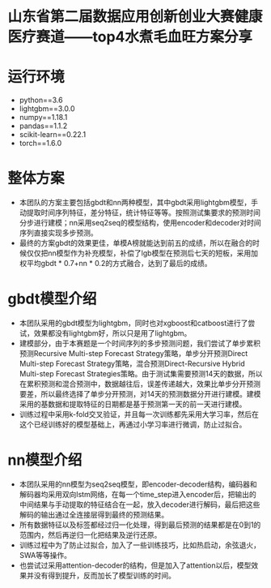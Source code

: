 # 山东省第二届数据应用创新创业大赛健康医疗赛道——top4水煮毛血旺方案分享

# 运行环境
- python==3.6
- lightgbm==3.0.0
- numpy==1.18.1
- pandas==1.1.2
- scikit-learn==0.22.1
- torch==1.6.0

# 整体方案
- 本团队的方案主要包括gbdt和nn两种模型，其中gbdt采用lightgbm模型，手动提取时间序列特征，差分特征，统计特征等等。按照测试集要求的预测时间分步进行建模；nn采用seq2seq的模型结构，使用encoder和decoder对时间序列直接实现多步预测。
- 最终的方案gbdt的效果更佳，单模A榜就能达到前五的成绩，所以在融合的时候仅仅把nn模型作为补充模型，补偿了lgb模型在预测后七天的短板，采用加权平均gbdt * 0.7+nn * 0.2的方式融合，达到了最后的成绩。

# gbdt模型介绍
- 本团队采用的gbdt模型为lightgbm，同时也对xgboost和catboost进行了尝试，效果都没有lightgbm好，所以只是用了lightgbm。
- 建模部分，由于本赛题是一个时间序列的多步预测问题，我们尝试了单步累积预测Recursive Multi-step Forecast Strategy策略，单步分开预测Direct Multi-step Forecast Strategy策略，混合预测Direct-Recursive Hybrid Multi-step Forecast Strategies策略。由于测试集需要预测14天的数据，所以在累积预测和混合预测中，数据越往后，误差传递越大，效果比单步分开预测要差，所以最终选择了单步分开预测，对14天的预测数据分开进行建模。建模采用的基数据和提取特征的日期都是基于预测第一天的前一天进行建模。
- 训练过程中采用k-fold交叉验证，并且每一次训练都先采用大学习率，然后在这个已经训练好的模型基础上，再通过小学习率进行微调，防止过拟合。

# nn模型介绍
- 本团队采用的nn模型为seq2seq模型，即encoder-decoder结构，编码器和解码器均采用双向lstm网络，在每一个time_step进入encoder后，把输出的中间结果与手动提取的特征结合在一起，放入decoder进行解码，最后把这些解码的输出通过全连接层得到最终的预测结果。
- 所有数据特征以及标签都经过归一化处理，得到最后预测的结果都是在0到1的范围内，然后再逆归一化把结果及逆行还原。
- 训练过程中为了防止过拟合，加入了一些训练技巧，比如热启动，余弦退火，SWA等等操作。
- 也尝试过采用attention-decoder的结构，但是加入了attention以后，模型效果并没有得到提升，反而加长了模型训练的时间。
